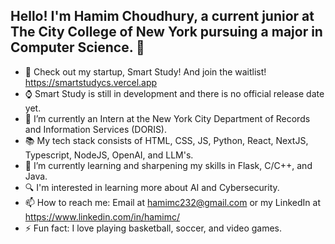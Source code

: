 ## Hello! I'm Hamim Choudhury, a current junior at The City College of New York pursuing a major in Computer Science. 👋

- 🎤 Check out my startup, Smart Study! And join the waitlist! https://smartstudycs.vercel.app
- ⌚ Smart Study is still in development and there is no official release date yet. 
- 🔭 I’m currently an Intern at the New York City Department of Records and Information Services (DORIS).
- 📚 My tech stack consists of HTML, CSS, JS, Python, React, NextJS, Typescript, NodeJS, OpenAI, and LLM's. 
- 🌱 I’m currently learning and sharpening my skills in Flask, C/C++, and Java.
- 🔍 I'm interested in learning more about AI and Cybersecurity.
- 📫 How to reach me: Email at hamimc232@gmail.com or my LinkedIn at https://www.linkedin.com/in/hamimc/
- ⚡ Fun fact: I love playing basketball, soccer, and video games. 

